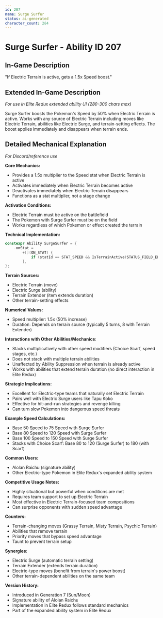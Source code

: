 ```yaml
---
id: 207
name: Surge Surfer
status: ai-generated
character_count: 284
---
```


# Surge Surfer - Ability ID 207

## In-Game Description
"If Electric Terrain is active, gets a 1.5x Speed boost."

## Extended In-Game Description
*For use in Elite Redux extended ability UI (280-300 chars max)*

Surge Surfer boosts the Pokemon's Speed by 50% when Electric Terrain is active. Works with any source of Electric Terrain including moves like Electric Terrain, abilities like Electric Surge, and terrain-setting effects. The boost applies immediately and disappears when terrain ends.

## Detailed Mechanical Explanation
*For Discord/reference use*

**Core Mechanics:**
- Provides a 1.5x multiplier to the Speed stat when Electric Terrain is active
- Activates immediately when Electric Terrain becomes active
- Deactivates immediately when Electric Terrain disappears
- Functions as a stat multiplier, not a stage change

**Activation Conditions:**
- Electric Terrain must be active on the battlefield
- The Pokemon with Surge Surfer must be on the field
- Works regardless of which Pokemon or effect created the terrain

**Technical Implementation:**
```cpp
constexpr Ability SurgeSurfer = {
    .onStat =
        +[](ON_STAT) {
            if (statId == STAT_SPEED && IsTerrainActive(STATUS_FIELD_ELECTRIC_TERRAIN)) *stat *= 1.5;
        },
};
```

**Terrain Sources:**
- Electric Terrain (move)
- Electric Surge (ability)
- Terrain Extender (item extends duration)
- Other terrain-setting effects

**Numerical Values:**
- Speed multiplier: 1.5x (50% increase)
- Duration: Depends on terrain source (typically 5 turns, 8 with Terrain Extender)

**Interactions with Other Abilities/Mechanics:**
- Stacks multiplicatively with other speed modifiers (Choice Scarf, speed stages, etc.)
- Does not stack with multiple terrain abilities
- Unaffected by Ability Suppression when terrain is already active
- Works with abilities that extend terrain duration (no direct interaction in Elite Redux)

**Strategic Implications:**
- Excellent for Electric-type teams that naturally set Electric Terrain
- Pairs well with Electric Surge users like Tapu Koko
- Effective for hit-and-run strategies and revenge killing
- Can turn slow Pokemon into dangerous speed threats

**Example Speed Calculations:**
- Base 50 Speed to 75 Speed with Surge Surfer
- Base 80 Speed to 120 Speed with Surge Surfer
- Base 100 Speed to 150 Speed with Surge Surfer
- Stacks with Choice Scarf: Base 80 to 120 (Surge Surfer) to 180 (with Scarf)

**Common Users:**
- Alolan Raichu (signature ability)
- Other Electric-type Pokemon in Elite Redux's expanded ability system

**Competitive Usage Notes:**
- Highly situational but powerful when conditions are met
- Requires team support to set up Electric Terrain
- Most effective in Electric Terrain-focused team compositions
- Can surprise opponents with sudden speed advantage

**Counters:**
- Terrain-changing moves (Grassy Terrain, Misty Terrain, Psychic Terrain)
- Abilities that remove terrain
- Priority moves that bypass speed advantage
- Taunt to prevent terrain setup

**Synergies:**
- Electric Surge (automatic terrain setting)
- Terrain Extender (extends terrain duration)
- Electric-type moves (benefit from terrain's power boost)
- Other terrain-dependent abilities on the same team

**Version History:**
- Introduced in Generation 7 (Sun/Moon)
- Signature ability of Alolan Raichu
- Implementation in Elite Redux follows standard mechanics
- Part of the expanded ability system in Elite Redux